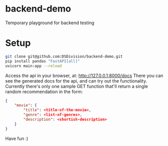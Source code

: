 # backend-demo
Temporary playground for backend testing


# Setup

```bash
git clone git@github.com:DSDivision/backend-demo.git
pip install pandas "FastAPI[all]"
uvicorn main:app --reload
```

Access the api in your browser, at: http://127.0.0.1:8000/docs 
There you can see the generated docs for the api, and can try out the functionality.
Currently there's only one sample GET function that'll return a single random recommendation in the form:

```json
{
    "movie": {
        "title": <title-of-the-movie>,
        "genre": <list-of-genres>,
        "description": <shortish-description>
    }
}
```

Have fun :)